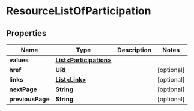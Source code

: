 

# ResourceListOfParticipation


## Properties

Name | Type | Description | Notes
------------ | ------------- | ------------- | -------------
**values** | [**List&lt;Participation&gt;**](Participation.md) |  | 
**href** | **URI** |  |  [optional]
**links** | [**List&lt;Link&gt;**](Link.md) |  |  [optional]
**nextPage** | **String** |  |  [optional]
**previousPage** | **String** |  |  [optional]



